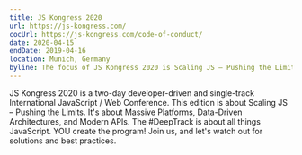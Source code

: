 ```yaml
---
title: JS Kongress 2020
url: https://js-kongress.com/
cocUrl: https://js-kongress.com/code-of-conduct/
date: 2020-04-15
endDate: 2019-04-16
location: Munich, Germany
byline: The focus of JS Kongress 2020 is Scaling JS – Pushing the Limits: Massive Platforms, Data-Driven Architectures, and Modern APIs. The #DeepTrack is about all things JavaScript where YOU create the program!
---
```


JS Kongress 2020 is a two-day developer-driven and single-track International JavaScript / Web Conference. This edition is about Scaling JS – Pushing the Limits. It's about Massive Platforms, Data-Driven Architectures, and Modern APIs. The #DeepTrack is about all things JavaScript. YOU create the program! Join us, and let's watch out for solutions and best practices.
